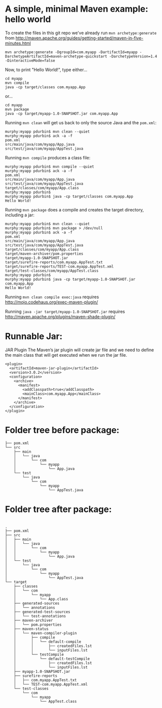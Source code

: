 # A simple, minimal Maven example: hello world

To create the files in this git repo we've already run `mvn archetype:generate` from http://maven.apache.org/guides/getting-started/maven-in-five-minutes.html
    
    mvn archetype:generate -DgroupId=com.myapp -DartifactId=myapp -DarchetypeArtifactId=maven-archetype-quickstart -DarchetypeVersion=1.4 -DinteractiveMode=false

Now, to print "Hello World!", type either...

    cd myapp
    mvn compile
    java -cp target/classes com.myapp.App

or...

    cd myapp
    mvn package
    java -cp target/myapp-1.0-SNAPSHOT.jar com.myapp.App

Running `mvn clean` will get us back to only the source Java and the `pom.xml`:

    murphy:myapp pdurbin$ mvn clean --quiet
    murphy:myapp pdurbin$ ack -a -f
    pom.xml
    src/main/java/com/myapp/App.java
    src/test/java/com/myapp/AppTest.java

Running `mvn compile` produces a class file:

    murphy:myapp pdurbin$ mvn compile --quiet
    murphy:myapp pdurbin$ ack -a -f
    pom.xml
    src/main/java/com/myapp/App.java
    src/test/java/com/myapp/AppTest.java
    target/classes/com/myapp/App.class
    murphy:myapp pdurbin$ 
    murphy:myapp pdurbin$ java -cp target/classes com.myapp.App
    Hello World!

Running `mvn package` does a compile and creates the target directory, including a jar:

    murphy:myapp pdurbin$ mvn clean --quiet
    murphy:myapp pdurbin$ mvn package > /dev/null
    murphy:myapp pdurbin$ ack -a -f
    pom.xml
    src/main/java/com/myapp/App.java
    src/test/java/com/myapp/AppTest.java
    target/classes/com/myapp/App.class
    target/maven-archiver/pom.properties
    target/myapp-1.0-SNAPSHOT.jar
    target/surefire-reports/com.myapp.AppTest.txt
    target/surefire-reports/TEST-com.myapp.AppTest.xml
    target/test-classes/com/myapp/AppTest.class
    murphy:myapp pdurbin$ 
    murphy:myapp pdurbin$ java -cp target/myapp-1.0-SNAPSHOT.jar com.myapp.App
    Hello World!

Running `mvn clean compile exec:java` requires http://mojo.codehaus.org/exec-maven-plugin/

Running `java -jar target/myapp-1.0-SNAPSHOT.jar` requires http://maven.apache.org/plugins/maven-shade-plugin/

# Runnable Jar:
JAR Plugin
The Maven’s jar plugin will create jar file and we need to define the main class that will get executed when we run the jar file.
```
<plugin>
  <artifactId>maven-jar-plugin</artifactId>
  <version>3.0.2</version>
  <configuration>
    <archive>
      <manifest>
        <addClasspath>true</addClasspath>
        <mainClass>com.myapp.App</mainClass>
      </manifest>
    </archive>
  </configuration>
</plugin>
```


# Folder tree before package:
```
├── pom.xml
└── src
    ├── main
    │   └── java
    │       └── com
    │           └── myapp
    │               └── App.java
    └── test
        └── java
            └── com
                └── myapp
                    └── AppTest.java

```
# Folder tree after package:
```

.
├── pom.xml
├── src
│   ├── main
│   │   └── java
│   │       └── com
│   │           └── myapp
│   │               └── App.java
│   └── test
│       └── java
│           └── com
│               └── myapp
│                   └── AppTest.java
└── target
    ├── classes
    │   └── com
    │       └── myapp
    │           └── App.class
    ├── generated-sources
    │   └── annotations
    ├── generated-test-sources
    │   └── test-annotations
    ├── maven-archiver
    │   └── pom.properties
    ├── maven-status
    │   └── maven-compiler-plugin
    │       ├── compile
    │       │   └── default-compile
    │       │       ├── createdFiles.lst
    │       │       └── inputFiles.lst
    │       └── testCompile
    │           └── default-testCompile
    │               ├── createdFiles.lst
    │               └── inputFiles.lst
    ├── myapp-1.0-SNAPSHOT.jar
    ├── surefire-reports
    │   ├── com.myapp.AppTest.txt
    │   └── TEST-com.myapp.AppTest.xml
    └── test-classes
        └── com
            └── myapp
                └── AppTest.class
```
